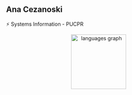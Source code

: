 ## Ana Cezanoski

⚡ Systems Information - PUCPR 

<div align="center">
  <img src="https://github-readme-stats.vercel.app/api/top-langs?username=AnaCezanoski&locale=en&hide_title=false&layout=default%20&card_width=320&langs_count=5&theme=default&hide_border=false&order=2" height="150" alt="languages graph"  />
</div>

###
